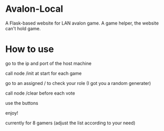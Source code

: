# Avalon-Local
A Flask-based website for LAN avalon game. A game helper, the website can't hold game.


# How to use
<p>go to the ip and port of the host machine</p>
<p>call node /init at start for each game</p>
<p>go to an assigned /<number> to check your role (I got you a random generater)</p>
<p>call node /clear before each vote</p>
<p>use the buttons</p>
<p>enjoy!</p>
<p>currently for 8 gamers (adjust the list according to your need)</p>
  
